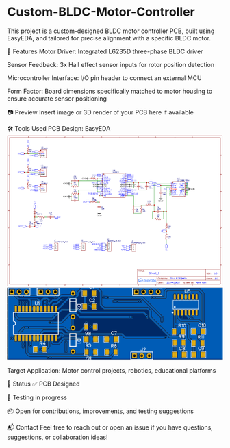# Custom-BLDC-Motor-Controller
This project is a custom-designed BLDC motor controller PCB, built using EasyEDA, and tailored for precise alignment with a specific BLDC motor.

🔧 Features
Motor Driver: Integrated L6235D three-phase BLDC driver

Sensor Feedback: 3x Hall effect sensor inputs for rotor position detection

Microcontroller Interface: I/O pin header to connect an external MCU

Form Factor: Board dimensions specifically matched to motor housing to ensure accurate sensor positioning

📷 Preview
Insert image or 3D render of your PCB here if available

🛠️ Tools Used
PCB Design: EasyEDA
![2D](lms.png)
![Schematic](lmt.png)

Target Application: Motor control projects, robotics, educational platforms

🚀 Status
✅ PCB Designed

🧪 Testing in progress

📦 Open for contributions, improvements, and testing suggestions


📬 Contact
Feel free to reach out or open an issue if you have questions, suggestions, or collaboration ideas!
